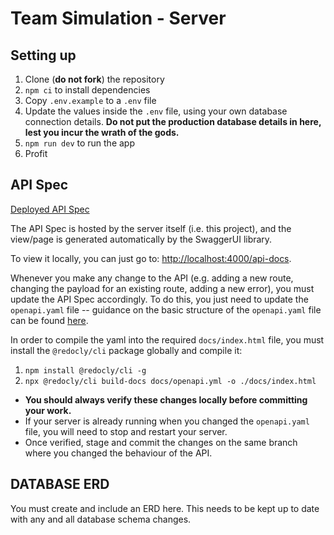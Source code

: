 # Team Simulation - Server

## Setting up

1. Clone (**do not fork**) the repository
2. `npm ci` to install dependencies
3. Copy `.env.example` to a `.env` file
4. Update the values inside the `.env` file, using your own database connection details. **Do not put the production database details in here, lest you incur the wrath of the gods.**
5. `npm run dev` to run the app
6. Profit

## API Spec

[Deployed API Spec](https://boolean-uk.github.io/team-dev-server-c12/)

The API Spec is hosted by the server itself (i.e. this project), and the view/page is generated automatically by the SwaggerUI library.

To view it locally, you can just go to: [http://localhost:4000/api-docs](http://localhost:4000/api-docs).

Whenever you make any change to the API (e.g. adding a new route, changing the payload for an existing route, adding a new error), you must update the API Spec accordingly. To do this, you just need to update the `openapi.yaml` file -- guidance on the basic structure of the `openapi.yaml` file can be found [here](https://swagger.io/docs/specification/about/).

In order to compile the yaml into the required `docs/index.html` file, you must install the `@redocly/cli` package globally and compile it:

1. `npm install @redocly/cli -g`
2. `npx @redocly/cli build-docs docs/openapi.yml -o ./docs/index.html`

- **You should always verify these changes locally before committing your work.**
- If your server is already running when you changed the `openapi.yaml` file, you will need to stop and restart your server.
- Once verified, stage and commit the changes on the same branch where you changed the behaviour of the API.

## DATABASE ERD

You must create and include an ERD here. This needs to be kept up to date with any and all database schema changes.
